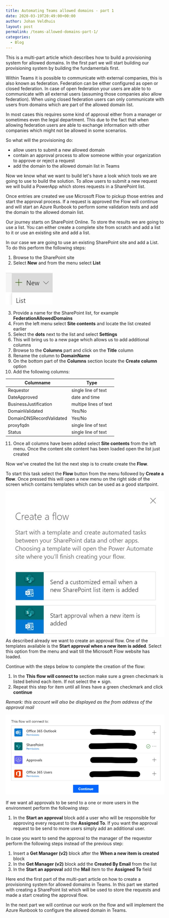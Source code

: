 ```yaml
---
title: Automating Teams allowed domains - part 1
date: 2020-03-19T20:49:00+00:00
author: Johan Veldhuis
layout: post
permalink: /teams-allowed-domains-part-1/
categories:
  - Blog
---
```

This is a multi-part article which describes how to build a provisioning system for allowed domains. In the first part we will start building our provisioning system by building the fundamentals first.

Within Teams it is possible to communicate with external companies, this is also known as federation. Federation can be either configured as open or closed federation. In case of open federation your users are able to to communicate with all external users \(assuming those companies also allow federation\). When using closed federation users can only communicate with users from domains which are part of the allowed domain list.

In most cases this requires some kind of approval either from a manager or sometimes even the legal department. This due to the fact that when allowing federation users are able to exchange information with other companies which might not be allowed in some scenarios.

So what will the provisioning do:

* allow users to submit a new allowed domain
* contain an approval process to allow someone within your organization to approve or reject a request
* add the domain to the allowed domain list in Teams

Now we know what we want to build let's have a look which tools we are going to use to build the solution. To allow users to submit a new request we will build a PowerApp which stores requests in a SharePoint list. 

Once entries are created we use Microsoft Flow to pickup those entries and start the approval process. If a request is approved the Flow will continue and will start an Azure Runbook to perform some validation tests and add the domain to the allowed domain list.

Our journey starts on SharePoint Online. To store the results we are going to use a list. You can either create a complete site from scratch and add a list to it or use an existing site and add a list. 

In our case we are going to use an existing SharePoint site and add a List.
To do this perform the following steps:

1. Browse to the SharePoint site
2. Select **New** and from the menu select **List**

![New menu](/assets/images/teamsalloweddomains/New_List.jpg)

3. Provide a name for the SharePoint list, for example **FederationAllowedDomains**
4. From the left menu select **Site contents** and locate the list created earlier
5. Select the **dots** next to the list and select **Settings**
6. This will bring us to a new page which allows us to add additional columns
7. Browse to the **Columns** part and click on the **Title** column
8. Rename the column to **DomainName**
9. On the bottom part of the **Columns** section locate the **Create column** option
10. Add the following columns:

| Columname | Type                |
| --------- | ------------------- |
| Requestor | single line of text |
| DateApproved | date and time |
| BusinessJustification | multipe lines of text |
| DomainValidated | Yes/No |
| DomainDNSRecordValidated | Yes/No |
| proxyfqdn | single line of text |
| Status | single line of text |

11. Once all columns have been added select **Site contents** from the left menu. Once the content site content has been loaded open the list just created

Now we've created the list the next step is to create create the **Flow**. 

To start this task select the **Flow** button from the menu followed by **Create a flow**.
Once pressed this will open a new menu on the right side of the screen which contains templates which can be used as a good startpoint.

![Microsoft Flow templates](/assets/images/teamsalloweddomains/Create_Flow_Select_Template.jpg)
As described already we want to create an approval flow. One of the templates available is the **Start approval when a new item is added**. Select this option from the menu and wait till the Microsoft Flow website has loaded.

Continue with the steps below to complete the creation of the flow:

1. In the **This flow will connect to** section make sure a green checkmark is listed behind each item. If not select the **+** sign. 
2. Repeat this step for item until all lines have a green checkmark and click **continue**

_Remark: this account will also be displayed as the from address of the approval mail_

![Provide flow permissions to use your account](/assets/images/teamsalloweddomains/Create_Flow_Connect.jpg)

If we want all approvals to be send to a one or more users in the environment perform the following step:

1. In the **Start an approval** block add a user who will be responsible for approving every request to the **Assigned To**. If you want the approval request to be send to more users simply add an additional user.

In case you want to send the approval to the manager of the requestor perform the following steps instead of the previous step:

1. Insert a **Get Manager \(v2\)** block after the **When a new item is created** block
2. In the **Get Manager \(v2\)** block add the **Created By Email** from the list
3. In the **Start an approval** add the **Mail** item to the **Assigned To** field

Here end the first part of the multi-part article on how to create a provisioning system for allowed domains in Teams. In this part we started with creating a SharePoint list which will be used to store the requests and made a start creating the approval flow.

In the next part we will continue our work on the flow and will implement the Azure Runbook to configure the allowed domain in Teams.